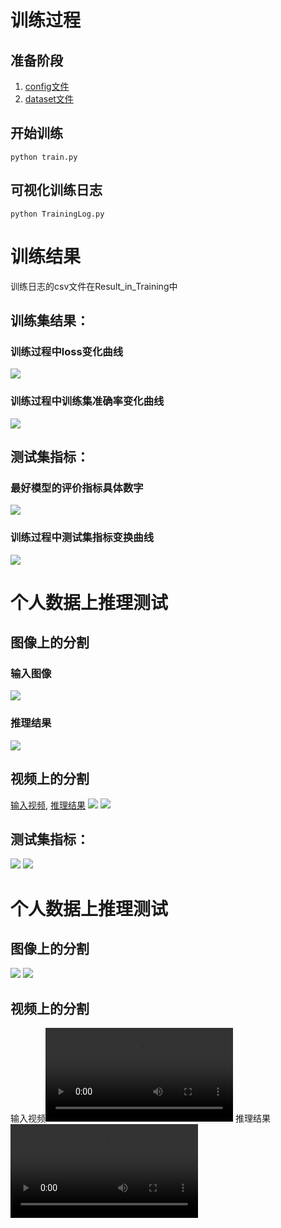 # 训练过程
## 准备阶段
1. [config文件](./pspnet-Watermelon_20230618.py)
2. [dataset文件](./WatermenlonDataset.py)

## 开始训练
`python train.py`

## 可视化训练日志
`python TrainingLog.py`

# 训练结果
训练日志的csv文件在Result_in_Training中
## 训练集结果：
### 训练过程中loss变化曲线
![](./Results_in_Training/loss_function.png)
### 训练过程中训练集准确率变化曲线
![](./Results_in_Training/train_accuracy.png)
## 测试集指标：
### 最好模型的评价指标具体数字
![](./Results_in_Training/test_results.jpg)
### 训练过程中测试集指标变换曲线
![](./Results_in_Training/test_indicators.png)


# 个人数据上推理测试
## 图像上的分割
### 输入图像
![](./TestDataSet/watermelon.jpg)
### 推理结果
![](./TestDataResults/img_result.png)

## 视频上的分割
[输入视频](./TestDataSet/watermelon.mp4), [推理结果](./TestDataResults/watermelon_out.mp4)
![](./Result_in_Training/训练集损失函数.png)
![](./Result_in_Training/训练集准确率.png)
## 测试集指标：
![](./Result_in_Training/val_results.jpg)
![](./Result_in_Training/测试集分类评估指标.png)

# 个人数据上推理测试
## 图像上的分割
![](./TestDataSet/watermelon.jpg)
![](./TestDataResults/watermelon.jpg)
## 视频上的分割
输入视频![](./TestDataSet/watermelon.mp4)
推理结果![](./TestDataResults/watermelon_out.mp4)

